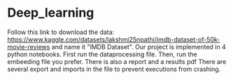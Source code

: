 # Deep_learning
Follow this link to download the data: https://www.kaggle.com/datasets/lakshmi25npathi/imdb-dataset-of-50k-movie-reviews 
and name it "IMDB Dataset".
Our project is implemented in 4 python notebooks. 
First run the dataprocessing file.
Then, run the embeeding file you prefer.
There is also a report and a results pdf
There are several export and imports in the file to prevent executions from crashing.
